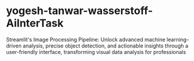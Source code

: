 # yogesh-tanwar-wasserstoff-AiInterTask
Streamlit's Image Processing Pipeline: Unlock advanced machine learning-driven analysis, precise object detection, and actionable insights through a user-friendly interface, transforming visual data analysis for professionals
